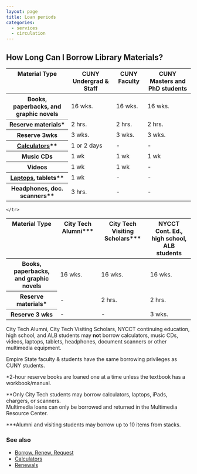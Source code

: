 ```yaml
---
layout: page
title: Loan periods
categories: 
  - services
  - circulation
---
```

<h2>How Long Can I Borrow Library Materials?</h2>
<table class="table table-responsive-lg table-striped table-hover">
  <thead>
    <tr>
      <th  scope="col"  class="text-left" style="vertical-align:top">Material Type</th>
      <th scope="col"  class="text-center" style="vertical-align:top">CUNY Undergrad & Staff</th>
      <th scope="col"  class="text-center" style="vertical-align:top">CUNY Faculty</th>
      <th scope="col"  class="text-center" style="vertical-align:top">CUNY Masters and PhD students</th>
    </tr>
  </thead>
  <tbody>
    <tr>
      <th scope="row" class="text-left">Books, paperbacks, and graphic novels</th>
      <td class="text-center">16 wks.</td>
      <td class="text-center">16 wks.</td>
      <td class="text-center">16 wks.</td>
    </tr>
    <tr>
      <th scope="row" class="text-left">Reserve materials*</th>
      <td class="text-center">2 hrs.</td>
      <td class="text-center">2 hrs.</td>
      <td class="text-center">2 hrs.</td>
    </tr>
    <tr>
      <th scope="row" class="text-left">Reserve 3wks</th>
      <td class="text-center">3 wks.</td>
      <td class="text-center">3 wks.</td>
      <td class="text-center">3 wks.</td>
    </tr>
    <tr>
      <th scope="row" class="text-left"><a href="https://library.citytech.cuny.edu/services/circulation/calculators.html">Calculators</a>**</th>
      <td class="text-center">1 or 2 days</td>
      <td class="text-center"> - </td>
      <td class="text-center"> - </td>
    </tr>
    <tr>
      <th scope="row" class="text-left">Music CDs</th>
      <td class="text-center">1 wk</td>
      <td class="text-center">1 wk</td>
      <td class="text-center">1 wk</td>
    </tr>
    <tr>
      <th scope="row" class="text-left">Videos</th>
      <td class="text-center">1 wk</td>
      <td class="text-center">1 wk</td>
      <td class="text-center"> - </td>
    </tr>
    <tr>
      <th scope="row" class="text-left"><a href="https://library.citytech.cuny.edu/about/policies/laptop.html">Laptops</a>, tablets**</th>
      <td class="text-center">1 wk</td>
      <td class="text-center"> - </td>
      <td class="text-center"> - </td>
    </tr>
    <tr>
      <th scope="row" class="text-left">Headphones, doc. scanners**</th>
      <td class="text-center">3 hrs.</td>
      <td class="text-center"> - </td>
      <td class="text-center"> - </td>
    </tr>
</table>

<table class="table table-responsive-lg table-striped table-hover">
  <thead>
    <tr>
      <th  scope="col"  class="text-left" style="vertical-align:top">Material Type</th>
<th scope="col" class="text-center"  style="vertical-align:top">City Tech Alumni***</th>
<th scope="col" class="text-center" style="vertical-align:top">City Tech Visiting Scholars***</th>
<th scope="col" class="text-center"  style="vertical-align:top">NYCCT Cont. Ed., high school, ALB students</th>

    </tr>
  </thead>
  <tbody>
    <tr>
<th scope="row" class="text-left">Books, paperbacks, and graphic novels</th>
<td class="text-center">16 wks.</td>
<td class="text-center">16 wks.</td>
<td class="text-center">16 wks.</td>
</tr>
<tr>
<th scope="row" class="text-left">Reserve materials*</th>
<td class="text-center"> - </td>
<td class="text-center">2 hrs.</td>
<td class="text-center">2 hrs.</td>
</tr>
<tr>
<th scope="row" class="text-left">Reserve 3 wks</th>
<td class="text-center"> - </td>
<td class="text-center"> - </td>
<td class="text-center">3 wks.</td>
</tr>
</table>
<p>City Tech Alumni, City Tech Visiting Scholars, NYCCT continuing education, high school, and ALB students may <strong>not</strong> borrow  calculators, music CDs, videos, laptops, tablets, headphones, document scanners or other multimedia equipment.</p>
<p>Empire State faculty & students have the same borrowing privileges as CUNY students.</p>
<p>*2-hour reserve books are loaned one at a time unless the textbook has a workbook/manual.<p>
<p>**Only City Tech students may borrow calculators, laptops, iPads, chargers, or scanners.<br>Multimedia loans can only be borrowed and returned in the Multimedia Resource Center.</p>
<p>***Alumni and visiting students may borrow up to 10 items from stacks.</p>
<h3>See also</h3>
<ul>
<li><a href="https://library.citytech.cuny.edu/services/circulation/index.html">Borrow, Renew, Request</a></li>
<li><a href="https://library.citytech.cuny.edu/services/circulation/calculators.html">Calculators</a>
<li><a href="renewals.html">Renewals</a></li>
</ul>
